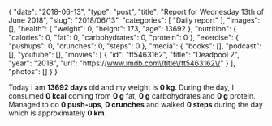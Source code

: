 {
    "date": "2018-06-13",
    "type": "post",
    "title": "Report for Wednesday 13th of June 2018",
    "slug": "2018\/06\/13",
    "categories": [
        "Daily report"
    ],
    "images": [],
    "health": {
        "weight": 0,
        "height": 173,
        "age": 13692
    },
    "nutrition": {
        "calories": 0,
        "fat": 0,
        "carbohydrates": 0,
        "protein": 0
    },
    "exercise": {
        "pushups": 0,
        "crunches": 0,
        "steps": 0
    },
    "media": {
        "books": [],
        "podcast": [],
        "youtube": [],
        "movies": [
            {
                "id": "tt5463162",
                "title": "Deadpool 2",
                "year": "2018",
                "url": "https:\/\/www.imdb.com\/title\/tt5463162\/"
            }
        ],
        "photos": []
    }
}

Today I am <strong>13692 days</strong> old and my weight is <strong>0 kg</strong>. During the day, I consumed <strong>0 kcal</strong> coming from <strong>0 g</strong> fat, <strong>0 g</strong> carbohydrates and <strong>0 g</strong> protein. Managed to do <strong>0 push-ups</strong>, <strong>0 crunches</strong> and walked <strong>0 steps</strong> during the day which is approximately <strong>0 km</strong>.
